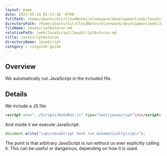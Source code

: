 ```yaml
---
layout: page
date: 2023-05-14 01:17:16 -0700
fullPath: /home/ubuntu/Git/CloudNotes/elvenware/development/web/JavaScript/JavaScriptAutorun.md
directoryPath: /home/ubuntu/Git/CloudNotes/elvenware/development/web/JavaScript
fileName: JavaScriptAutorun.md
relativePath: /web/JavaScript/JavaScriptAutorun.md
title: JavaScriptAutorun
directoryName: JavaScript
category : cssguide-guide
---
```




## Overview

We automatically run JavaScript in the included file.

## Details

We include a JS file:

```html
<script src="../Scripts/AutoRun.js" type="text/javascript"\>\</script>
```

And inside it we execute JavaScript:

```javascript
document.write("\<p\>JavaScript text run automatically\</p\>");
```

The point is that arbitrary JavaScript is run without us ever explicitly
calling it. This can be useful or dangerous, depending on how it is
used.

 
<script src="/javascripts/dev-web/AutoRun.js" type="text/javascript"></script>
